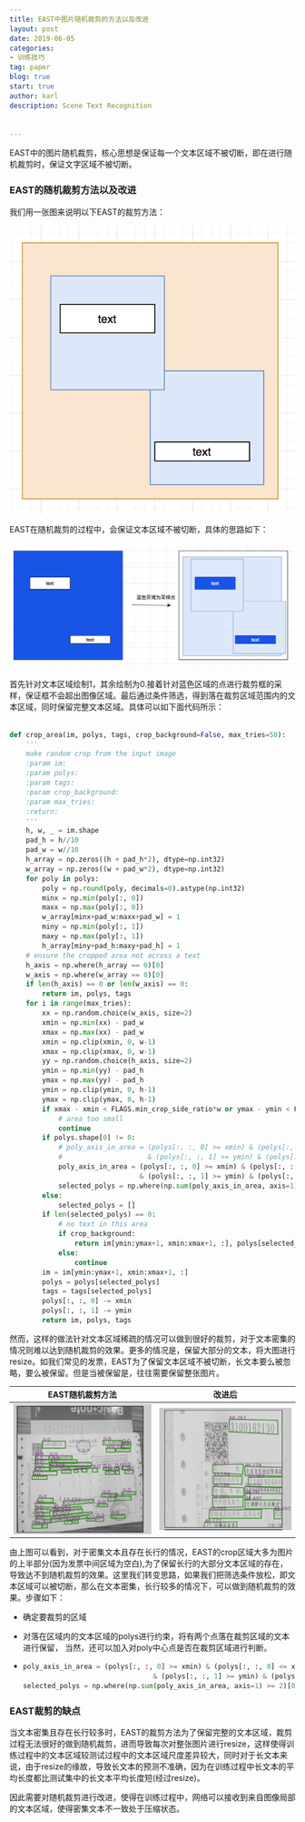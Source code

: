 ```yaml
---
title: EAST中图片随机裁剪的方法以及改进
layout: post
date: 2019-06-05
categories: 
- 训练技巧
tag: paper
blog: true
start: true
author: karl
description: Scene Text Recognition


---
```






EAST中的图片随机裁剪，核心思想是保证每一个文本区域不被切断，即在进行随机裁剪时，保证文字区域不被切断。  



### EAST的随机裁剪方法以及改进 

我们用一张图来说明以下EAST的裁剪方法：

![image-20190605155602437](../downloads/east_random_crop/image-20190605155602437.png)



EAST在随机裁剪的过程中，会保证文本区域不被切断，具体的思路如下：

![image-20190605160233486](../downloads/east_random_crop/image-20190605160233486.png)

首先针对文本区域绘制1，其余绘制为0.接着针对蓝色区域的点进行裁剪框的采样，保证框不会超出图像区域。最后通过条件筛选，得到落在裁剪区域范围内的文本区域，同时保留完整文本区域。具体可以如下面代码所示：

```python

def crop_area(im, polys, tags, crop_background=False, max_tries=50):
    '''
    make random crop from the input image
    :param im:
    :param polys:
    :param tags:
    :param crop_background:
    :param max_tries:
    :return:
    '''
    h, w, _ = im.shape
    pad_h = h//10
    pad_w = w//10
    h_array = np.zeros((h + pad_h*2), dtype=np.int32)
    w_array = np.zeros((w + pad_w*2), dtype=np.int32)
    for poly in polys:
        poly = np.round(poly, decimals=0).astype(np.int32)
        minx = np.min(poly[:, 0])
        maxx = np.max(poly[:, 0])
        w_array[minx+pad_w:maxx+pad_w] = 1
        miny = np.min(poly[:, 1])
        maxy = np.max(poly[:, 1])
        h_array[miny+pad_h:maxy+pad_h] = 1
    # ensure the cropped area not across a text
    h_axis = np.where(h_array == 0)[0]
    w_axis = np.where(w_array == 0)[0]
    if len(h_axis) == 0 or len(w_axis) == 0:
        return im, polys, tags
    for i in range(max_tries):
        xx = np.random.choice(w_axis, size=2)
        xmin = np.min(xx) - pad_w
        xmax = np.max(xx) - pad_w
        xmin = np.clip(xmin, 0, w-1)
        xmax = np.clip(xmax, 0, w-1)
        yy = np.random.choice(h_axis, size=2)
        ymin = np.min(yy) - pad_h
        ymax = np.max(yy) - pad_h
        ymin = np.clip(ymin, 0, h-1)
        ymax = np.clip(ymax, 0, h-1)
        if xmax - xmin < FLAGS.min_crop_side_ratio*w or ymax - ymin < FLAGS.min_crop_side_ratio*h:
            # area too small
            continue
        if polys.shape[0] != 0:
            # poly_axis_in_area = (polys[:, :, 0] >= xmin) & (polys[:, :, 0] <= xmax) \
            #                     & (polys[:, :, 1] >= ymin) & (polys[:, :, 1] <= ymax)
            poly_axis_in_area = (polys[:, :, 0] >= xmin) & (polys[:, :, 0] <= xmax) \
                                & (polys[:, :, 1] >= ymin) & (polys[:, :, 1] <= ymax)
            selected_polys = np.where(np.sum(poly_axis_in_area, axis=1) >= 2)[0]
        else:
            selected_polys = []
        if len(selected_polys) == 0:
            # no text in this area
            if crop_background:
                return im[ymin:ymax+1, xmin:xmax+1, :], polys[selected_polys], tags[selected_polys]
            else:
                continue
        im = im[ymin:ymax+1, xmin:xmax+1, :]
        polys = polys[selected_polys]
        tags = tags[selected_polys]
        polys[:, :, 0] -= xmin
        polys[:, :, 1] -= ymin
        return im, polys, tags
```

然而，这样的做法针对文本区域稀疏的情况可以做到很好的裁剪，对于文本密集的情况则难以达到随机裁剪的效果。更多的情况是，保留大部分的文本，将大图进行resize。如我们常见的发票，EAST为了保留文本区域不被切断，长文本要么被忽略，要么被保留。但是当被保留是，往往需要保留整张图片。

|                       EAST随机裁剪方法                       |                            改进后                            |
| :----------------------------------------------------------: | :----------------------------------------------------------: |
| ![image-20190605161025263](../downloads/east_random_crop/image-20190605161025263.png) | ![image-20190605160811062](../downloads/east_random_crop/image-20190605160811062.png) |



由上图可以看到，对于密集文本且存在长行的情况，EAST的crop区域大多为图片的上半部分(因为发票中间区域为空白),为了保留长行的大部分文本区域的存在，导致达不到随机裁剪的效果。这里我们转变思路，如果我们把筛选条件放松，即文本区域可以被切断，那么在文本密集，长行较多的情况下，可以做到随机裁剪的效果。步骤如下：

- 确定要裁剪的区域

- 对落在区域内的文本区域的polys进行约束，将有两个点落在裁剪区域的文本进行保留， 当然，还可以加入对poly中心点是否在裁剪区域进行判断。

- ```python
  poly_axis_in_area = (polys[:, :, 0] >= xmin) & (polys[:, :, 0] <= xmax) \
                                  & (polys[:, :, 1] >= ymin) & (polys[:, :, 1] <= ymax)
  selected_polys = np.where(np.sum(poly_axis_in_area, axis=1) >= 2)[0]
  ```



### EAST裁剪的缺点

当文本密集且存在长行较多时，EAST的裁剪方法为了保留完整的文本区域，裁剪过程无法很好的做到随机裁剪，进而导致每次对整张图片进行resize，这样使得训练过程中的文本区域较测试过程中的文本区域尺度差异较大，同时对于长文本来说，由于resize的缘故，导致长文本的预测不准确，因为在训练过程中长文本的平均长度都比测试集中的长文本平均长度短(经过resize)。

因此需要对随机裁剪进行改进，使得在训练过程中，网络可以接收到来自图像局部的文本区域，使得密集文本不一致处于压缩状态。